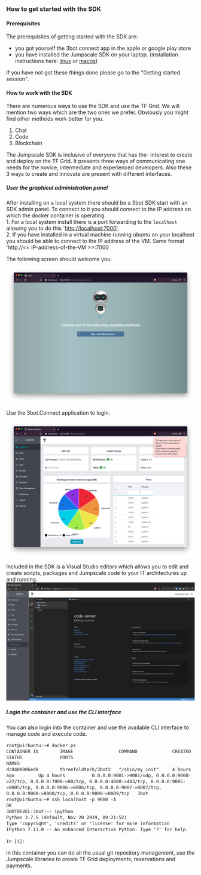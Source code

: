 ### How to get started with the SDK

#### Prerequisites
The prerequisites of getting started with the SDK are:
- you got yourself the 3bot.connect app in the apple or google play store
- you have installed the Jumpscale SDK on your laptop.  (installation instructions here: [linux](https://github.com/threefoldfoundation/info_threefold/blob/development/docs/wikieditors/installation_linux.md) or [macos](https://github.com/threefoldfoundation/info_threefold/blob/development/docs/wikieditors/installation_macos.md))

If you have not got these things done please go to the "Getting started session".

#### How to work with the SDK

There are numerous ways to use the SDK and use the TF Grid.  We will mention two ways which are the two ones we prefer.  Obviously you might find other methods work better for you.

1. Chat
2. Code
3. Blockchain

The Jumpscale SDK is inclusive of everyone that has the- interest to create and deploy on the TF Grid. It presents three ways of communicating one needs for the novice, intermediate and experienced developers.  Also these 3 ways to create and innovate are present with different interfaces.

##### User the graphical administration panel

After installing on a local system there should be a 3bot SDK start with an SDK admin panel.  To connect to it you should connect to the IP address on which the docker container is operating.  
    1. For a local system install there is a port forwarding to the `localhost` allowing you to do this `[http://localhost:7000'](http://localhost:7000).  
    2. If you have installed in a virtual machine running ubuntu on your localhost you should be able to connect to the IP address of the VM.  Same format 'http://<< IP-address-of-the-VM >>:7000

The following screen should welcome you:

![SDK login](tab_explanation/img/SDK_login.png)

Use the 3bot.Connect application to login.

![SDK admin panel](tab_explanation/img/SDK_admin_panel.png)

Included in the SDK is a Visual Studio editors which allows you to edit and create scripts, packages and Jumpscale code to your IT architectures up and running.
![Codeserver](tab_explanation/img/codeserver.png)

##### Login the container and use the CLI interface
You can also login into the container and use the available CLI interface to manage code and execute code.

```
root@virbuntu:~# docker ps
CONTAINER ID        IMAGE                 COMMAND             CREATED             STATUS              PORTS                                                                                                                                                                                                               NAMES
dc8489006ed8        threefoldtech/3bot2   "/sbin/my_init"     4 hours ago         Up 4 hours          0.0.0.0:9001->9001/udp, 0.0.0.0:9000->22/tcp, 0.0.0.0:7000->80/tcp, 0.0.0.0:4000->443/tcp, 0.0.0.0:9005->8005/tcp, 0.0.0.0:9006->8006/tcp, 0.0.0.0:9007->8007/tcp, 0.0.0.0:9008->8008/tcp, 0.0.0.0:9009->8009/tcp   3bot
root@virbuntu:~# ssh localhost -p 9000 -A
OK
3BOTDEVEL:3bot:~: ipython
Python 3.7.5 (default, Nov 20 2019, 09:21:52)
Type 'copyright', 'credits' or 'license' for more information
IPython 7.13.0 -- An enhanced Interactive Python. Type '?' for help.

In [1]:
```
in this container you can do all the usual git repository management, use the Jumpscale libraries to create TF Grid deployments, reservations and payments.